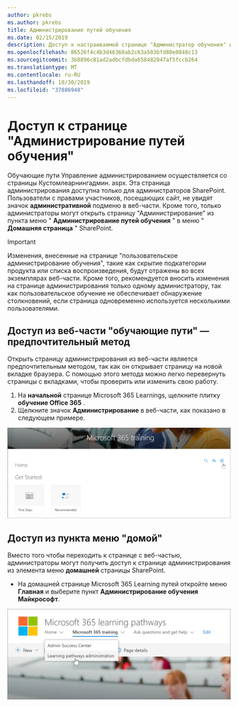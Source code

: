 ```yaml
---
author: pkrebs
ms.author: pkrebs
title: Администрирование путей обучения
ms.date: 02/15/2019
description: Доступ к настраиваемой странице "Администратор обучения" из веб-части или меню
ms.openlocfilehash: 86526f4c4b3d46360ab2c63a503bfd80e0848c13
ms.sourcegitcommit: 3b8896c81ad2adbcfdbda658482847af5fccb264
ms.translationtype: MT
ms.contentlocale: ru-RU
ms.lasthandoff: 10/30/2019
ms.locfileid: "37886948"
---
```

# <a name="access-the-learning-pathways-administration-page"></a>Доступ к странице "Администрирование путей обучения"

Обучающие пути Управление администрированием осуществляется со страницы Кустомлеарнингадмин. aspx. Эта страница администрирования доступна только для администраторов SharePoint. Пользователи с правами участников, посещающих сайт, не увидят значок **административной** подменю в веб-части. Кроме того, только администраторы могут открыть страницу "Администрирование" из пункта меню " **Администрирование путей обучения** " в меню " **Домашняя страница** " SharePoint. 

> [!IMPORTANT]
> Изменения, внесенные на странице "пользовательское администрирование обучения", такие как скрытие подкатегории продукта или списка воспроизведения, будут отражены во всех экземплярах веб-части. Кроме того, рекомендуется вносить изменения на странице администрирования только одному администратору, так как пользовательское обучение не обеспечивает обнаружение столкновений, если страница одновременно используется несколькими пользователями.  

## <a name="access-from-the-learning-pathways-web-part---preferred-method"></a>Доступ из веб-части "обучающие пути" — предпочтительный метод
Открыть страницу администрирования из веб-части является предпочтительным методом, так как он открывает страницу на новой вкладке браузера. С помощью этого метода можно легко перевернуть страницы с вкладками, чтобы проверить или изменить свою работу.  

1. На **начальной** странице Microsoft 365 Learnings, щелкните плитку **обучение Office 365** .
2. Щелкните значок **Администрирование** в веб-части, как показано в следующем примере.  

![кг-админаккбтн. png](media/cg-adminaccbtn.png)

## <a name="access-from-the-home-menu-item"></a>Доступ из пункта меню "домой"
Вместо того чтобы переходить к странице с веб-частью, администраторы могут получить доступ к странице администрирования из элемента меню **домашней** страницы SharePoint. 

- На домашней странице Microsoft 365 Learning путей откройте меню **Главная** и выберите пункт **Администрирование обучения Майкрософт**.

![кг-админаккмену. png](media/cg-adminaccmenu.png)